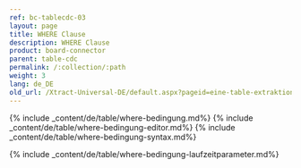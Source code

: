 ```yaml
---
ref: bc-tablecdc-03
layout: page
title: WHERE Clause
description: WHERE Clause
product: board-connector
parent: table-cdc
permalink: /:collection/:path
weight: 3
lang: de_DE
old_url: /Xtract-Universal-DE/default.aspx?pageid=eine-table-extraktion-definieren
---
```


{% include _content/de/table/where-bedingung.md%}
{% include _content/de/table/where-bedingung-editor.md%}
{% include _content/de/table/where-bedingung-syntax.md%}

{% include _content/de/table/where-bedingung-laufzeitparameter.md%}